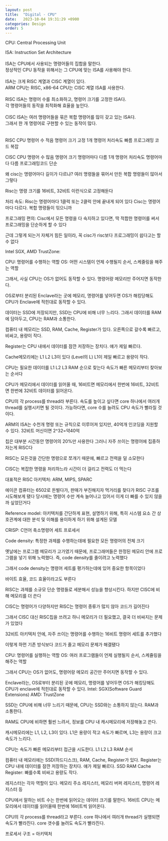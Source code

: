 ```yaml
---
layout: post
title:  "Digital - CPU"
date:   2023-10-04 19:31:29 +0900
categories: Design
order: 5
---
```


CPU: Central Processing Unit<br>




ISA: Instruction Set Architecture<br>
<br>
ISA는 CPU에서 사용되는 명령어들의 집합을 말한다.<br>
정상적인 CPU 동작을 위해서는 그 CPU에 맞는 ISA를 사용해야 한다.<br>
<br>
ISA는 크게 RISC 계열과 CISC 계열이 있다.<br>
ARM CPU는 RISC, x86-64 CPU는 CISC 계열 ISA를 사용한다.<br>
<br>
RISC ISA는 명령어 수를 최소화하고, 명령어 크기를 고정한 ISA다.<br>
각 명령어들의 동작을 최적화해 효율을 높인다.<br>
<br>
CISC ISA는 여러 명령어들을 묶은 복합 명령어를 많이 갖고 있는 ISA다.<br>
그래서 한 개 명령어로 구현할 수 있는 동작이 많다.<br>
<br>
<br>
RISC CPU
명령어 수 적음
명령어 크기 고정
1개 명령어 처리속도 빠름
프로그래밍 코드 복잡


CISC CPU
명령어 수 많음
명령어 크기 명령어마다 다름
1개 명령어 처리속도 명령어마다 다름
프로그래밍코드 단순



왜 cisc는 명령어마다 길이가 다르냐?
여러 명령들을 묶어서 만든 복합 명령들이 많아서 그렇다

Risc는 명령 크기를 16비트, 32비트 이런식으로 고정해둔다

처리 속도:
Risc는 명령어마다 1클럭 또는 2클럭 안에 끝내게 되어 있다
Cisc는 명령어마다 다르다. 복합 명령들이 읶으니까

프로그래밍 편의:
Cisc에서 모든 명령을 다 숙지하고 있다면, 딱 적합한 명령어를 써서 프로그래밍을 단순하게 할 수 있다

근데 그렇게 되는거 자체거 힘든 일이라, 꼭 cisc가 risc보다 프로그래밍이 쉽다고는 할 수 없다



Intel SGX, AMD TrustZone:

CPU: 명령어를 수행하는 역할
OS: 어떤 시스템이 언제 수행될지 순서, 스케줄링을 해주는 역할

그래서, 사실 CPU는 OS가 없어도 동작할 수 있다.
명령어랑 메모리만 주어지면 동작한다.

OS로부터 분리된 Enclave라는 곳에 메모리, 명령어를 넣어두면
OS가 해킹당해도 CPU가 Enclave에 적힌대로 동작할 수 있다.


데이터는 SSD에 저장되지만, SSD는 CPU에 비해 너무 느리다.
그래서 데이터를 RAM에 담아두고, CPU는 RAM과 소통한다.

컴퓨터 내 메모리는 SSD, RAM, Cache, Register가 있다.
오른쪽으로 갈수록 빠르고, 비싸고, 용량이 작다.

Register는 CPU 내에서 데이터를 잠깐 저장하는 장치다. 얘가 제일 빠르다.

Cache메모리에는 L1 L2 L3이 있다 (Level의 L)
L1이 제일 빠르고 용량이 작다.

CPU는 필요한 데이터를 L1 L2 L3 RAM 순으로 찾는다
속도가 빠른 메모리부터 찾아보는 순서다

CPU가 메모리에서 데이터를 읽어올 때,
16비트면 메모리에서 한번에 16비트, 32비트면 한번에 32비트 데이터를 읽어온다.

CPU의 각 process를 thread라 부른다.
속도를 높이고 싶다면 core 하나에서 여러개 thread를 실행시키면 될 것이다.
가능하다면, core 수를 늘려도 CPU 속도가 빨라질 것이다.


ARM의 ISA는 수천개 명령 또는 규칙으로 이루어져 있지만, 40억개 인코딩을 지원할 수 있다.
32비트 머신이면 2^32=약40억


칩은 대부분 시간동안 명령어의 20%만 사용한다
그러니 자주 쓰이는 명령어에 집중하자는게 RISC다

RISC는 모든것을 간단한 명령으로 쪼개기 때문에, 빠르고 전력을 덜 소모한다

CISC는 복잡한 명령을 처리하느라 시간이 더 걸리고 전력도 더 먹는다

대표적은 RISC 아키텍처: ARM, MIPS, SPARC


에이콘 컴퓨터는 6502로 돈벌다가, 판매가 부진해지자 먹거리를 찾다가 RISC 구조를 시도해보게 됐다
당시에는 명령어 수만 계속 늘어나고 있어서 이게 더 빠를 수 있지 않을까 싶었던거다

Reference model: 아키텍처를 간단하게 표현, 설명하기 위해, 특히 시스템 요소 간 상호관계에 대한 분석 및 이해를 용이하게 하기 위해 설계된 모델

CRISP: C언어 축소명령어 세트 프로세서

Code density:
특정한 과제를 수행하는데에 필요한 모든 명령어의 전체 크기

옛날에는 프로그램 메모리가 고가였기 때문에, 프로그래머들은 한정된 메모리 안에 프로그램을 넣기 위해 노력했다. 즉, code density를 줄이려고 노력했다

그래서 code density는 명령어 세트를 평가하는데에 있어 중요한 항목이었다

바이트 효율, 코드 효율이라고도 부른다

RISC는 과제를 소규모 단순 명령들로 세분해서 성능을 향상시킨다. 하지만 CISC에 비해 메모리를 더 쓴다

CISC는 명령어가 다양하지만 RISC는 명령어 종류가 많지 않아 코드가 길어진다

그래서 CISC 대신 RISC칩을 쓰려고 하니 메모리가 더 필요했고, 결국 더 비싸지는 문제가 있었다

32비트 아키텍처 안에, 자주 쓰이는 명령어를 수행하는 16비트 명령어 세트를 추가했다

이렇게 하먼 기존 방식보다 코드가 줄고 메모리 문제가 해결됐다



CPU: 명령어를 실행하는 역할
OS: 여러 프로그램들이 언제 실행될지 순서, 스케쥴링을 해주는 역할

그래서 CPU는 OS가 없어도, 명령어랑 메모리 공간만 주어지면 동작할 수 있다.

Enclave라는, OS로부터 분리된 곳에 메모리, 명령어를 넣어두면
OS가 해킹당해도 CPU가 enclave에 적힌대로 동작할 수 있다.
Intel: SGX(Software Guard Extensions)
AMD: TrustZone

SSD는 CPU에 비해 너무 느리기 때문에, CPU는 SSD와는 소통하지 않는다. RAM과 소통한다.

RAM도 CPU에 비하면 훨씬 느려서, 정보를 CPU 내 캐시메모리에 저장해놓고 쓴다.

캐시메모리에는 L1, L2, L3이 있다.
L1은 용량이 작고 속도가 빠르며, L3는 용량이 크고 속도가 느리다.

CPU는 속도가 빠른 메모리부터 접근을 시도한다. L1 L2 L3 RAM 순서

컴퓨터 내 메모리에는 SSD(하드디스크), RAM, Cache, Register가 있다.
Register는 CPU 내에 데이터를 잠깐 저장하는 장치다. 얘가 제일 빠르다.
SSD RAM Cache Register: 빠를수록 비싸고 용량도 작다.

레지스터는 각자 역할이 있다.
메모리 주소 레지스터, 메모리 버퍼 레지스터, 명령어 레지스터 등

CPU에서 말하는 비트 수는 한번에 읽어오는 데이터 크기를 말한다.
16비트 CPU는 메모리에서 데이터를 읽어올때 한번에 16비트씩 읽어온다.

CPU의 각 process를 thread라고 부른다.
core 하나에서 여러개 thread가 실행되면 속도가 빨라진다.
core 갯수를 늘려도 속도가 빨라진다.

프로세서 구조 = 아키텍처